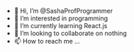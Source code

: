 - 👋 Hi, I’m @SashaProfProgrammer
- 👀 I’m interested in programming
- 🌱 I’m currently learning React.js
- 💞️ I’m looking to collaborate on nothing
- 📫 How to reach me ...

<!---
SashaProfProgrammer/SashaProfProgrammer is a ✨ special ✨ repository because its `README.md` (this file) appears on your GitHub profile.
You can click the Preview link to take a look at your changes.
--->

